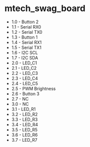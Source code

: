 # mtech_swag_board
 * 1.0 - Button 2
 * 1.1 - Serial RX0
 * 1.2 - Serial TX0
 * 1.3 - Button 1
 * 1.4 - Serial RX1
 * 1.5 - Serial TX1
 * 1.6 - I2C SCL
 * 1.7 - I2C SDA
 * 2.0 - LED_C1
 * 2.1 - LED_C2
 * 2.2 - LED_C3
 * 2.3 - LED_C4
 * 2.4 - LED_C5
 * 2.5 - PWM Brightness
 * 2.6 - Button 3
 * 2.7 - NC
 * 3.0 - NC
 * 3.1 - LED_R1
 * 3.2 - LED_R2
 * 3.3 - LED_R3
 * 3.4 - LED_R4
 * 3.5 - LED_R5
 * 3.6 - LED_R6
 * 3.7 - LED_R7
